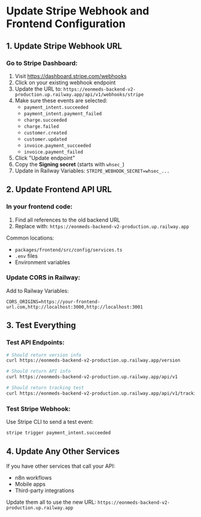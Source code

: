 # Update Stripe Webhook and Frontend Configuration

## 1. Update Stripe Webhook URL

### Go to Stripe Dashboard:
1. Visit https://dashboard.stripe.com/webhooks
2. Click on your existing webhook endpoint
3. Update the URL to: `https://eonmeds-backend-v2-production.up.railway.app/api/v1/webhooks/stripe`
4. Make sure these events are selected:
   - `payment_intent.succeeded`
   - `payment_intent.payment_failed`
   - `charge.succeeded`
   - `charge.failed`
   - `customer.created`
   - `customer.updated`
   - `invoice.payment_succeeded`
   - `invoice.payment_failed`
5. Click "Update endpoint"
6. Copy the **Signing secret** (starts with `whsec_`)
7. Update in Railway Variables: `STRIPE_WEBHOOK_SECRET=whsec_...`

## 2. Update Frontend API URL

### In your frontend code:
1. Find all references to the old backend URL
2. Replace with: `https://eonmeds-backend-v2-production.up.railway.app`

Common locations:
- `packages/frontend/src/config/services.ts`
- `.env` files
- Environment variables

### Update CORS in Railway:
Add to Railway Variables:
```
CORS_ORIGINS=https://your-frontend-url.com,http://localhost:3000,http://localhost:3001
```

## 3. Test Everything

### Test API Endpoints:
```bash
# Should return version info
curl https://eonmeds-backend-v2-production.up.railway.app/version

# Should return API info
curl https://eonmeds-backend-v2-production.up.railway.app/api/v1

# Should return tracking test
curl https://eonmeds-backend-v2-production.up.railway.app/api/v1/tracking/test
```

### Test Stripe Webhook:
Use Stripe CLI to send a test event:
```bash
stripe trigger payment_intent.succeeded
```

## 4. Update Any Other Services

If you have other services that call your API:
- n8n workflows
- Mobile apps
- Third-party integrations

Update them all to use the new URL: `https://eonmeds-backend-v2-production.up.railway.app`
